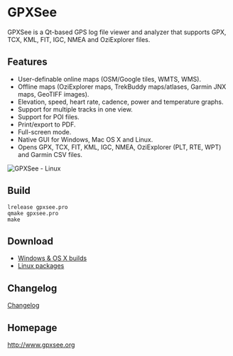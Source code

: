# GPXSee
GPXSee is a Qt-based GPS log file viewer and analyzer that supports GPX, TCX,
KML, FIT, IGC, NMEA and OziExplorer files.

## Features
* User-definable online maps (OSM/Google tiles, WMTS, WMS).
* Offline maps (OziExplorer maps, TrekBuddy maps/atlases, Garmin JNX maps, GeoTIFF images).
* Elevation, speed, heart rate, cadence, power and temperature graphs.
* Support for multiple tracks in one view.
* Support for POI files.
* Print/export to PDF.
* Full-screen mode.
* Native GUI for Windows, Mac OS X and Linux.
* Opens GPX, TCX, FIT, KML, IGC, NMEA, OziExplorer (PLT, RTE, WPT) and Garmin CSV files.

![GPXSee - Linux](https://a.fsdn.com/con/app/proj/gpxsee/screenshots/linux2.png)

## Build
```shell
lrelease gpxsee.pro
qmake gpxsee.pro
make
```

## Download
* [Windows & OS X builds](http://sourceforge.net/projects/gpxsee)
* [Linux packages](http://software.opensuse.org/download.html?project=home%3Atumic%3AGPXSee&package=gpxsee)

## Changelog
[Changelog](https://build.opensuse.org/package/view_file/home:tumic:GPXSee/gpxsee/gpxsee.changes)

## Homepage
http://www.gpxsee.org
